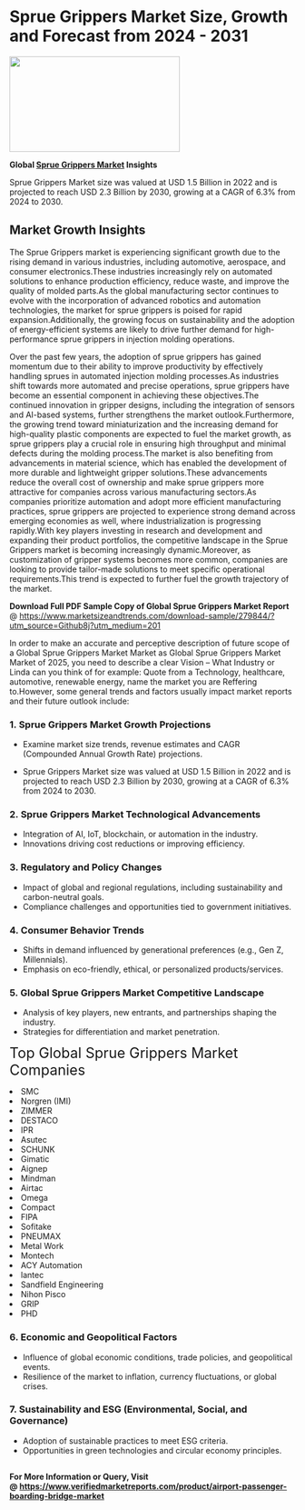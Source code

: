<H1>Sprue Grippers Market Size, Growth and Forecast from 2024 - 2031</H1><img class="aligncenter size-medium wp-image-584254" src="https://thirdeyenews.in/wp-content/uploads/2024/09/Global-Market-Research-300x168.jpeg" alt="" width="300" height="168" /><p><strong>Global&nbsp;<a href="https://www.marketsizeandtrends.com/download-sample/279844/?utm_source=Github8j?utm_medium=201">Sprue Grippers Market</a> Insights</strong></p><p>Sprue Grippers Market size was valued at USD 1.5 Billion in 2022 and is projected to reach USD 2.3 Billion by 2030, growing at a CAGR of 6.3% from 2024 to 2030.</p><p><h2>Market Growth Insights</h2> <p>The Sprue Grippers market is experiencing significant growth due to the rising demand in various industries, including automotive, aerospace, and consumer electronics.These industries increasingly rely on automated solutions to enhance production efficiency, reduce waste, and improve the quality of molded parts.As the global manufacturing sector continues to evolve with the incorporation of advanced robotics and automation technologies, the market for sprue grippers is poised for rapid expansion.Additionally, the growing focus on sustainability and the adoption of energy-efficient systems are likely to drive further demand for high-performance sprue grippers in injection molding operations.</p> <p>Over the past few years, the adoption of sprue grippers has gained momentum due to their ability to improve productivity by effectively handling sprues in automated injection molding processes.As industries shift towards more automated and precise operations, sprue grippers have become an essential component in achieving these objectives.The continued innovation in gripper designs, including the integration of sensors and AI-based systems, further strengthens the market outlook.Furthermore, the growing trend toward miniaturization and the increasing demand for high-quality plastic components are expected to fuel the market growth, as sprue grippers play a crucial role in ensuring high throughput and minimal defects during the molding process.The market is also benefiting from advancements in material science, which has enabled the development of more durable and lightweight gripper solutions.These advancements reduce the overall cost of ownership and make sprue grippers more attractive for companies across various manufacturing sectors.As companies prioritize automation and adopt more efficient manufacturing practices, sprue grippers are projected to experience strong demand across emerging economies as well, where industrialization is progressing rapidly.With key players investing in research and development and expanding their product portfolios, the competitive landscape in the Sprue Grippers market is becoming increasingly dynamic.Moreover, as customization of gripper systems becomes more common, companies are looking to provide tailor-made solutions to meet specific operational requirements.This trend is expected to further fuel the growth trajectory of the market.<p><span class=""><strong>Download Full PDF Sample Copy of Global Sprue Grippers Market Report</strong> @ <a href="https://www.marketsizeandtrends.com/download-sample/279844/?utm_source=Github8j?utm_medium=201" target="_blank">https://www.marketsizeandtrends.com/download-sample/279844/?utm_source=Github8j?utm_medium=201</a></span></p><p>In order to make an accurate and perceptive description of future scope of a Global&nbsp;Sprue Grippers Market Market as Global&nbsp;Sprue Grippers Market Market of 2025, you need to describe a clear Vision &ndash; What Industry or Linda can you think of for example: Quote from a Technology, healthcare, automotive, renewable energy, name the market you are Reffering to.However, some general trends and factors usually impact market reports and their future outlook include:</p><h3>1.&nbsp;<strong>Sprue Grippers Market Growth Projections</strong></h3><ul><li>Examine market size trends, revenue estimates and CAGR (Compounded Annual Growth Rate) projections.</li><li><p>Sprue Grippers Market size was valued at USD 1.5 Billion in 2022 and is projected to reach USD 2.3 Billion by 2030, growing at a CAGR of 6.3% from 2024 to 2030.</p></li></ul><h3>2.&nbsp;<strong>Sprue Grippers Market Technological Advancements</strong></h3><ul><li>Integration of AI, IoT, blockchain, or automation in the industry.</li><li>Innovations driving cost reductions or improving efficiency.</li></ul><h3>3.&nbsp;<strong>Regulatory and Policy Changes</strong></h3><ul><li>Impact of global and regional regulations, including sustainability and carbon-neutral goals.</li><li>Compliance challenges and opportunities tied to government initiatives.</li></ul><h3>4.&nbsp;<strong>Consumer Behavior Trends</strong></h3><ul><li>Shifts in demand influenced by generational preferences (e.g., Gen Z, Millennials).</li><li>Emphasis on eco-friendly, ethical, or personalized products/services.</li></ul><h3>5.&nbsp;<strong>Global Sprue Grippers Market Competitive Landscape</strong></h3><ul><li>Analysis of key players, new entrants, and partnerships shaping the industry.</li><li>Strategies for differentiation and market penetration.</li></ul><p data-pm-slice="1 1 []"><span style="color: inherit; font-family: inherit; font-size: 25px;">Top Global Sprue Grippers Market Companies</span></p><div class="" data-test-id=""><p><li>SMC</li><li> Norgren (IMI)</li><li> ZIMMER</li><li> DESTACO</li><li> IPR</li><li> Asutec</li><li> SCHUNK</li><li> Gimatic</li><li> Aignep</li><li> Mindman</li><li> Airtac</li><li> Omega</li><li> Compact</li><li> FIPA</li><li> Sofitake</li><li> PNEUMAX</li><li> Metal Work</li><li> Montech</li><li> ACY Automation</li><li> lantec</li><li> Sandfield Engineering</li><li> Nihon Pisco</li><li> GRIP</li><li> PHD</li></p></div><h3>6.&nbsp;<strong>Economic and Geopolitical Factors</strong></h3><ul><li>Influence of global economic conditions, trade policies, and geopolitical events.</li><li>Resilience of the market to inflation, currency fluctuations, or global crises.</li></ul><h3>7.&nbsp;<strong>Sustainability and ESG (Environmental, Social, and Governance)</strong></h3><ul><li>Adoption of sustainable practices to meet ESG criteria.</li><li>Opportunities in green technologies and circular economy principles.</li></ul><h2><strong style="font-size: 14px;">For More Information or Query, Visit @&nbsp;</strong><a style="background-color: #ffffff; font-size: 14px;" href="https://www.marketsizeandtrends.com/report/sprue-grippers-market/" target="_blank">https://www.verifiedmarketreports.com/product/airport-passenger-boarding-bridge-market</a></h2>